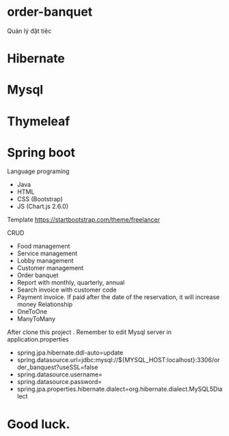 # order-banquet
Quản lý đặt tiệc

# Hibernate
# Mysql
# Thymeleaf
# Spring boot

Language programing
- Java
- HTML
- CSS (Bootstrap)
- JS (Chart.js 2.6.0)

Template
https://startbootstrap.com/theme/freelancer

CRUD 
- Food management
- Service management
- Lobby management
- Customer management
- Order banquet
- Report with monthly, quarterly, annual
- Search invoice with customer code 
- Payment invoice. If paid after the date of the reservation, it will increase money
Relationship 
- OneToOne
- ManyToMany

After clone this project . Remember to edit Mysql server in application.properties 

- spring.jpa.hibernate.ddl-auto=update
- spring.datasource.url=jdbc:mysql://${MYSQL_HOST:localhost}:3306/order_banquest?useSSL=false
- spring.datasource.username=
- spring.datasource.password=
- spring.jpa.properties.hibernate.dialect=org.hibernate.dialect.MySQL5Dialect

# Good luck.
